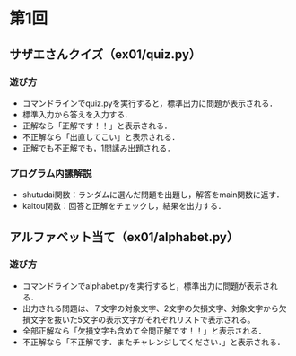# 第1回
## サザエさんクイズ（ex01/quiz.py）
### 遊び方
* コマンドラインでquiz.pyを実行すると，標準出力に問題が表示される．
* 標準入力から答えを入力する．
* 正解なら「正解です！！」と表示される．
* 不正解なら「出直してこい」と表示される．
* 正解でも不正解でも，1問䛾み出題される．
### プログラム内䛾解説
* shutudai関数：ランダムに選んだ問題を出題し，解答をmain関数に返す．
* kaitou関数：回答と正解をチェックし，結果を出力する．
## アルファベット当て（ex01/alphabet.py）
### 遊び方
* コマンドラインでalphabet.pyを実行すると，標準出力に問題が表示される．
* 出力される問題は、７文字の対象文字、2文字の欠損文字、対象文字から欠損文字を抜いた5文字の表示文字がそれぞれリストで表示される。
* 全部正解なら「欠損文字も含めて全問正解です！！」と表示される．
* 不正解なら「不正解です．またチャレンジしてください．」と表示される．